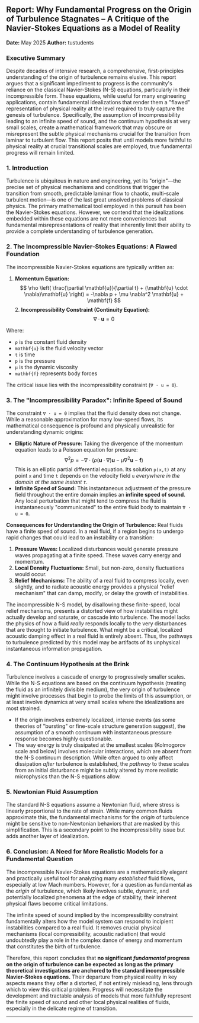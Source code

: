 ## Report: Why Fundamental Progress on the Origin of Turbulence Stagnates – A Critique of the Navier-Stokes Equations as a Model of Reality

**Date:** May 2025
**Author:** tustudents

### Executive Summary

Despite decades of intensive research, a comprehensive, first-principles understanding of the origin of turbulence remains elusive. This report argues that a significant impediment to progress is the community's reliance on the classical Navier-Stokes (N-S) equations, particularly in their incompressible form. These equations, while useful for many engineering applications, contain fundamental idealizations that render them a "flawed" representation of physical reality at the level required to truly capture the genesis of turbulence. Specifically, the assumption of incompressibility leading to an infinite speed of sound, and the continuum hypothesis at very small scales, create a mathematical framework that may obscure or misrepresent the subtle physical mechanisms crucial for the transition from laminar to turbulent flow. This report posits that until models more faithful to physical reality at crucial transitional scales are employed, true fundamental progress will remain limited.

### 1. Introduction

Turbulence is ubiquitous in nature and engineering, yet its "origin"—the precise set of physical mechanisms and conditions that trigger the transition from smooth, predictable laminar flow to chaotic, multi-scale turbulent motion—is one of the last great unsolved problems of classical physics. The primary mathematical tool employed in this pursuit has been the Navier-Stokes equations. However, we contend that the idealizations embedded within these equations are not mere conveniences but fundamental misrepresentations of reality that inherently limit their ability to provide a complete understanding of turbulence generation.

### 2. The Incompressible Navier-Stokes Equations: A Flawed Foundation

The incompressible Navier-Stokes equations are typically written as:

1.  **Momentum Equation:**
    $$
    \rho \left( \frac{\partial \mathbf{u}}{\partial t} + (\mathbf{u} \cdot \nabla)\mathbf{u} \right) = -\nabla p + \mu \nabla^2 \mathbf{u} + \mathbf{f}
    $$
    2.  **Incompressibility Constraint (Continuity Equation):**
    $$
    \nabla \cdot \mathbf{u} = 0
    $$

Where:
*   `ρ` is the constant fluid density
*   `mathbf{u}` is the fluid velocity vector
*   `t` is time
*   `p` is the pressure
*   `μ` is the dynamic viscosity
*   `mathbf{f}` represents body forces

The critical issue lies with the incompressibility constraint (`∇ ⋅ u = 0`).

### 3. The "Incompressibility Paradox": Infinite Speed of Sound

The constraint `∇ ⋅ u = 0` implies that the fluid density does not change. While a reasonable approximation for many low-speed flows, its mathematical consequence is profound and physically unrealistic for understanding dynamic origins:

*   **Elliptic Nature of Pressure:** Taking the divergence of the momentum equation leads to a Poisson equation for pressure:
    $$
    \nabla^2 p = -\nabla \cdot \left( \rho (\mathbf{u} \cdot \nabla)\mathbf{u} - \mu \nabla^2 \mathbf{u} - \mathbf{f} \right)
    $$
    This is an elliptic partial differential equation. Its solution `p(x,t)` at any point `x` and time `t` depends on the velocity field `u` *everywhere in the domain at the same instant `t`*.
*   **Infinite Speed of Sound:** This instantaneous adjustment of the pressure field throughout the entire domain implies an **infinite speed of sound**. Any local perturbation that might tend to compress the fluid is instantaneously "communicated" to the entire fluid body to maintain `∇ ⋅ u = 0`.

**Consequences for Understanding the Origin of Turbulence:**
Real fluids have a finite speed of sound. In a real fluid, if a region begins to undergo rapid changes that could lead to an instability or a transition:
1.  **Pressure Waves:** Localized disturbances would generate pressure waves propagating at a finite speed. These waves carry energy and momentum.
2.  **Local Density Fluctuations:** Small, but non-zero, density fluctuations would occur.
3.  **Relief Mechanisms:** The ability of a real fluid to compress locally, even slightly, and to radiate acoustic energy provides a physical "relief mechanism" that can damp, modify, or delay the growth of instabilities.

The incompressible N-S model, by disallowing these finite-speed, local relief mechanisms, presents a distorted view of how instabilities might actually develop and saturate, or cascade into turbulence. The model lacks the physics of how a fluid *really* responds locally to the very disturbances that are thought to initiate turbulence. What might be a critical, localized acoustic damping effect in a real fluid is entirely absent. Thus, the pathways to turbulence predicted by this model may be artifacts of its unphysical instantaneous information propagation.

### 4. The Continuum Hypothesis at the Brink

Turbulence involves a cascade of energy to progressively smaller scales. While the N-S equations are based on the continuum hypothesis (treating the fluid as an infinitely divisible medium), the very origin of turbulence might involve processes that begin to probe the limits of this assumption, or at least involve dynamics at very small scales where the idealizations are most strained.

*   If the origin involves extremely localized, intense events (as some theories of "bursting" or fine-scale structure generation suggest), the assumption of a smooth continuum with instantaneous pressure response becomes highly questionable.
*   The way energy is truly dissipated at the smallest scales (Kolmogorov scale and below) involves molecular interactions, which are absent from the N-S continuum description. While often argued to only affect dissipation *after* turbulence is established, the *pathway* to these scales from an initial disturbance might be subtly altered by more realistic microphysics than the N-S equations allow.

### 5. Newtonian Fluid Assumption

The standard N-S equations assume a Newtonian fluid, where stress is linearly proportional to the rate of strain. While many common fluids approximate this, the fundamental mechanisms for the *origin* of turbulence might be sensitive to non-Newtonian behaviors that are masked by this simplification. This is a secondary point to the incompressibility issue but adds another layer of idealization.

### 6. Conclusion: A Need for More Realistic Models for a Fundamental Question

The incompressible Navier-Stokes equations are a mathematically elegant and practically useful tool for analyzing many *established* fluid flows, especially at low Mach numbers. However, for a question as fundamental as the *origin* of turbulence, which likely involves subtle, dynamic, and potentially localized phenomena at the edge of stability, their inherent physical flaws become critical limitations.

The infinite speed of sound implied by the incompressibility constraint fundamentally alters how the model system can respond to incipient instabilities compared to a real fluid. It removes crucial physical mechanisms (local compressibility, acoustic radiation) that would undoubtedly play a role in the complex dance of energy and momentum that constitutes the birth of turbulence.

Therefore, this report concludes that **no significant *fundamental* progress on the origin of turbulence can be expected as long as the primary theoretical investigations are anchored to the standard incompressible Navier-Stokes equations.** Their departure from physical reality in key aspects means they offer a distorted, if not entirely misleading, lens through which to view this critical problem. Progress will necessitate the development and tractable analysis of models that more faithfully represent the finite speed of sound and other local physical realities of fluids, especially in the delicate regime of transition.

---
